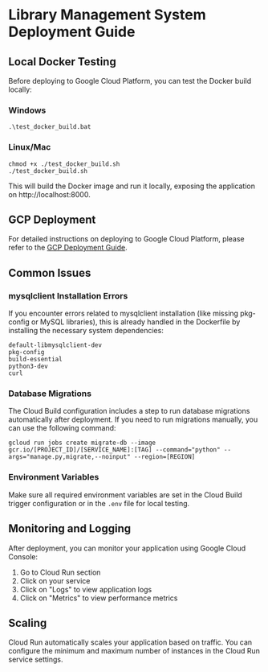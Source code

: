 # Library Management System Deployment Guide

## Local Docker Testing

Before deploying to Google Cloud Platform, you can test the Docker build locally:

### Windows

```
.\test_docker_build.bat
```

### Linux/Mac

```
chmod +x ./test_docker_build.sh
./test_docker_build.sh
```

This will build the Docker image and run it locally, exposing the application on http://localhost:8000.

## GCP Deployment

For detailed instructions on deploying to Google Cloud Platform, please refer to the [GCP Deployment Guide](./GCP_DEPLOYMENT.md).

## Common Issues

### mysqlclient Installation Errors

If you encounter errors related to mysqlclient installation (like missing pkg-config or MySQL libraries), this is already handled in the Dockerfile by installing the necessary system dependencies:

```
default-libmysqlclient-dev
pkg-config
build-essential
python3-dev
curl
```

### Database Migrations

The Cloud Build configuration includes a step to run database migrations automatically after deployment. If you need to run migrations manually, you can use the following command:

```
gcloud run jobs create migrate-db --image gcr.io/[PROJECT_ID]/[SERVICE_NAME]:[TAG] --command="python" --args="manage.py,migrate,--noinput" --region=[REGION]
```

### Environment Variables

Make sure all required environment variables are set in the Cloud Build trigger configuration or in the `.env` file for local testing.

## Monitoring and Logging

After deployment, you can monitor your application using Google Cloud Console:

1. Go to Cloud Run section
2. Click on your service
3. Click on "Logs" to view application logs
4. Click on "Metrics" to view performance metrics

## Scaling

Cloud Run automatically scales your application based on traffic. You can configure the minimum and maximum number of instances in the Cloud Run service settings.